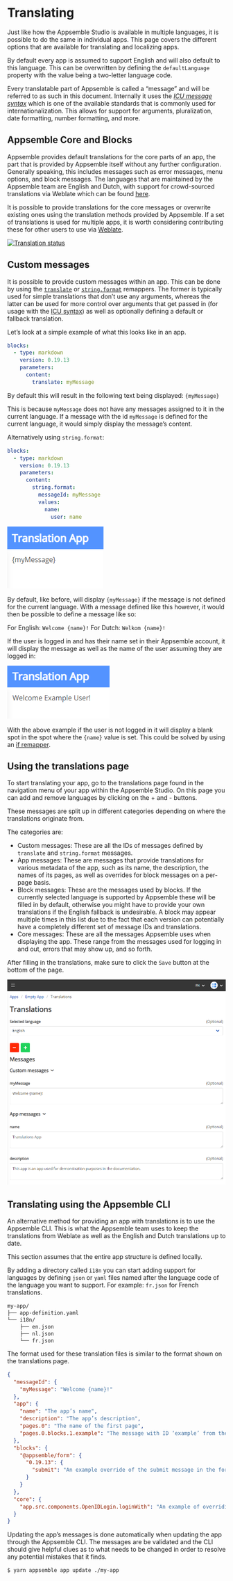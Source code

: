 # Translating

Just like how the Appsemble Studio is available in multiple languages, it is possible to do the same
in individual apps. This page covers the different options that are available for translating and
localizing apps.

By default every app is assumed to support English and will also default to this language. This can
be overwritten by defining the `defaultLanguage` property with the value being a two-letter language
code.

Every translatable part of Appsemble is called a “message” and will be referred to as such in this
document. Internally it uses the _[ICU message syntax][icu]_ which is one of the available standards
that is commonly used for internationalization. This allows for support for arguments,
pluralization, date formatting, number formatting, and more.

## Appsemble Core and Blocks

Appsemble provides default translations for the core parts of an app, the part that is provided by
Appsemble itself without any further configuration. Generally speaking, this includes messages such
as error messages, menu options, and block messages. The languages that are maintained by the
Appsemble team are English and Dutch, with support for crowd-sourced translations via Weblate which
can be found [here](https://hosted.weblate.org/projects/appsemble/#languages).

It is possible to provide translations for the core messages or overwrite existing ones using the
translation methods provided by Appsemble. If a set of translations is used for multiple apps, it is
worth considering contributing these for other users to use via
[Weblate](https://hosted.weblate.org/projects/appsemble/appsemble).

[![Translation status](https://hosted.weblate.org/widgets/appsemble/-/appsemble/multi-auto.svg 'Translation status')](https://hosted.weblate.org/engage/appsemble/)

## Custom messages

It is possible to provide custom messages within an app. This can be done by using the
[`translate`](/docs/reference/remapper#translate) or
[`string.format`](/docs/reference/remapper#stringformat) remappers. The former is typically used for
simple translations that don’t use any arguments, whereas the latter can be used for more control
over arguments that get passed in (for usage with the [ICU syntax][icu]) as well as optionally
defining a default or fallback translation.

Let’s look at a simple example of what this looks like in an app.

```yaml
blocks:
  - type: markdown
    version: 0.19.13
    parameters:
      content:
        translate: myMessage
```

By default this will result in the following text being displayed: `{myMessage}`

This is because `myMessage` does not have any messages assigned to it in the current language. If a
message with the id `myMessage` is defined for the current language, it would simply display the
message’s content.

Alternatively using `string.format`:

```yaml
blocks:
  - type: markdown
    version: 0.19.13
    parameters:
      content:
        string.format:
          messageId: myMessage
          values:
            name:
              user: name
```

![Untranslated message](../../config/assets/default-message.png)

By default, like before, will display `{myMessage}` if the message is not defined for the current
language. With a message defined like this however, it would then be possible to define a message
like so:

For English: `Welcome {name}!` For Dutch: `Welkom {name}!`

If the user is logged in and has their name set in their Appsemble account, it will display the
message as well as the name of the user assuming they are logged in:

![Translated message](../../config/assets/translated-message.png)

With the above example if the user is not logged in it will display a blank spot in the spot where
the `{name}` value is set. This could be solved by using an
[if remapper](/docs/reference/remapper#if).

## Using the translations page

To start translating your app, go to the translations page found in the navigation menu of your app
within the Appsemble Studio. On this page you can add and remove languages by clicking on the +
and - buttons.

These messages are split up in different categories depending on where the translations originate
from.

The categories are:

- Custom messages: These are all the IDs of messages defined by `translate` and `string.format`
  messages.
- App messages: These are messages that provide translations for various metadata of the app, such
  as its name, the description, the names of its pages, as well as overrides for block messages on a
  per-page basis.
- Block messages: These are the messages used by blocks. If the currently selected language is
  supported by Appsemble these will be filled in by default, otherwise you might have to provide
  your own translations if the English fallback is undesirable. A block may appear multiple times in
  this list due to the fact that each version can potentially have a completely different set of
  message IDs and translations.
- Core messages: These are all the messages Appsemble uses when displaying the app. These range from
  the messages used for logging in and out, errors that may show up, and so forth.

After filling in the translations, make sure to click the `Save` button at the bottom of the page.

![The app translations page](../../config/assets/translations-page.png)

## Translating using the Appsemble CLI

An alternative method for providing an app with translations is to use the Appsemble CLI. This is
what the Appsemble team uses to keep the translations from Weblate as well as the English and Dutch
translations up to date.

This section assumes that the entire app structure is defined locally.

By adding a directory called `i18n` you can start adding support for languages by defining `json` or
`yaml` files named after the language code of the language you want to support. For example:
`fr.json` for French translations.

```
my-app/
├── app-definition.yaml
└── i18n/
    ├── en.json
    ├── nl.json
    └── fr.json
```

The format used for these translation files is similar to the format shown on the translations page.

```json
{
  "messageId": {
    "myMessage": "Welcome {name}!"
  },
  "app": {
    "name": "The app’s name",
    "description": "The app’s description",
    "pages.0": "The name of the first page",
    "pages.0.blocks.1.example": "The message with ID ‘example’ from the second block on the first page"
  },
  "blocks": {
    "@appsemble/form": {
      "0.19.13": {
        "submit": "An example override of the submit message in the form block."
      }
    }
  },
  "core": {
    "app.src.components.OpenIDLogin.loginWith": "An example of overriding the message of the login button. The variable {name} can be used here."
  }
}
```

Updating the app’s messages is done automatically when updating the app through the Appsemble CLI.
The messages are be validated and the CLI should give helpful clues as to what needs to be changed
in order to resolve any potential mistakes that it finds.

```sh
$ yarn appsemble app update ./my-app
```

[icu]: https://formatjs.io/docs/core-concepts/icu-syntax/
